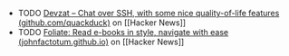 - TODO [Devzat – Chat over SSH, with some nice quality-of-life features (github.com/quackduck)](https://news.ycombinator.com/item?id=40998158) on [[Hacker News]]
- TODO [Foliate: Read e-books in style, navigate with ease (johnfactotum.github.io)](https://news.ycombinator.com/item?id=41002273) on [[Hacker News]]